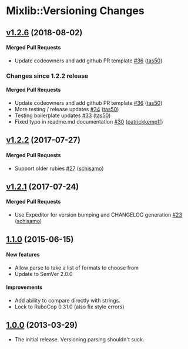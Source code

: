 # Mixlib::Versioning Changes

<!-- latest_release 1.2.6 -->
## [v1.2.6](https://github.com/chef/mixlib-versioning/tree/v1.2.6) (2018-08-02)

#### Merged Pull Requests
- Update codeowners and add github PR template [#36](https://github.com/chef/mixlib-versioning/pull/36) ([tas50](https://github.com/tas50))
<!-- latest_release -->

<!-- release_rollup since=1.2.2 -->
### Changes since 1.2.2 release

#### Merged Pull Requests
- Update codeowners and add github PR template [#36](https://github.com/chef/mixlib-versioning/pull/36) ([tas50](https://github.com/tas50)) <!-- 1.2.6 -->
- More testing / release updates [#34](https://github.com/chef/mixlib-versioning/pull/34) ([tas50](https://github.com/tas50)) <!-- 1.2.5 -->
- Testing boilerplate updates [#33](https://github.com/chef/mixlib-versioning/pull/33) ([tas50](https://github.com/tas50))
- Fixed typo in readme.md documentation [#30](https://github.com/chef/mixlib-versioning/pull/30) ([patrickkempff](https://github.com/patrickkempff))
<!-- release_rollup -->

<!-- latest_stable_release -->
## [v1.2.2](https://github.com/chef/mixlib-versioning/tree/v1.2.2) (2017-07-27)

#### Merged Pull Requests
- Support older rubies [#27](https://github.com/chef/mixlib-versioning/pull/27) ([schisamo](https://github.com/schisamo))
<!-- latest_stable_release -->

## [v1.2.1](https://github.com/chef/mixlib-versioning/tree/v1.2.1) (2017-07-24)

#### Merged Pull Requests
- Use Expeditor for version bumping and CHANGELOG generation [#23](https://github.com/chef/mixlib-versioning/pull/23) ([schisamo](https://github.com/schisamo))

## [1.1.0](https://github.com/chef/mixlib-versioning/tree/v1.1.0) (2015-06-15)

#### New features

* Allow parse to take a list of formats to choose from
* Update to SemVer 2.0.0

#### Improvements

* Add ability to compare directly with strings.
* Lock to RuboCop 0.31.0 (also fix style errors)


## [1.0.0](https://github.com/chef/mixlib-versioning/tree/v1.0.0) (2013-03-29)

* The initial release. Versioning parsing shouldn't suck.
